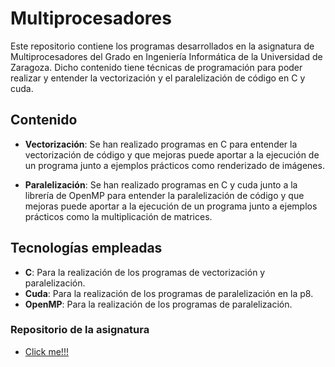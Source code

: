 # Multiprocesadores

Este repositorio contiene los programas desarrollados en la asignatura de Multiprocesadores del Grado en Ingeniería Informática de la Universidad de Zaragoza. Dicho contenido tiene técnicas de programación para poder realizar y entender la vectorización y el paralelización de código en C y cuda.

## Contenido

- **Vectorización**: Se han realizado programas en C para entender la vectorización de código y que mejoras puede aportar a la ejecución de un programa junto a ejemplos prácticos como renderizado de imágenes.

- **Paralelización**: Se han realizado programas en C y cuda junto a la librería de OpenMP para entender la paralelización de código y que mejoras puede aportar a la ejecución de un programa junto a ejemplos prácticos como la multiplicación de matrices.

## Tecnologías empleadas

- **C**: Para la realización de los programas de vectorización y paralelización.
- **Cuda**: Para la realización de los programas de paralelización en la p8.
- **OpenMP**: Para la realización de los programas de paralelización.

### Repositorio de la asignatura
- [Click me!!!](https://github.com/universidad-zaragoza/30237_MP)
